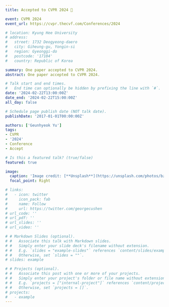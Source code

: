 ```yaml
---
title: Accepted to CVPR 2024 🎉

event: CVPR 2024
event_url: https://cvpr.thecvf.com/Conferences/2024

# location: Kyung Hee University
# address:
#   street: 1732 Deogyeong-daero
#   city: Giheung-gu, Yongin-si
#   region: Gyeonggi-do
#   postcode: '17104'
#   country: Republic of Korea

summary: One paper accepted to CVPR 2024.
abstract: One paper accepted to CVPR 2024. 

# Talk start and end times.
#   End time can optionally be hidden by prefixing the line with `#`.
date: '2024-02-22T13:00:00Z'
date_end: '2024-02-22T15:00:00Z'
all_day: false

# Schedule page publish date (NOT talk date).
publishDate: '2017-01-01T00:00:00Z'

authors: ['Geunhyeok Yu']
tags: 
- CVPR
- '2024'
- Conference
- Accept

# Is this a featured talk? (true/false)
featured: true

image:
  caption: 'Image credit: [**Unsplash**](https://unsplash.com/photos/bzdhc5b3Bxs)'
  focal_point: Right

# links:
#   - icon: twitter
#     icon_pack: fab
#     name: Follow
#     url: https://twitter.com/georgecushen
# url_code: ''
# url_pdf: ''
# url_slides: ''
# url_video: ''

# # Markdown Slides (optional).
# #   Associate this talk with Markdown slides.
# #   Simply enter your slide deck's filename without extension.
# #   E.g. `slides = "example-slides"` references `content/slides/example-slides.md`.
# #   Otherwise, set `slides = ""`.
# slides: example

# # Projects (optional).
# #   Associate this post with one or more of your projects.
# #   Simply enter your project's folder or file name without extension.
# #   E.g. `projects = ["internal-project"]` references `content/project/deep-learning/index.md`.
# #   Otherwise, set `projects = []`.
# projects:
#   - example
---
```


<!-- {{% callout note %}}
Click on the **Slides** button above to view the built-in slides feature.
{{% /callout %}} -->

<!-- Slides can be added in a few ways:

- **Create** slides using Hugo Blox Builder's [_Slides_](https://docs.hugoblox.com/reference/content-types/) feature and link using `slides` parameter in the front matter of the talk file
- **Upload** an existing slide deck to `static/` and link using `url_slides` parameter in the front matter of the talk file
- **Embed** your slides (e.g. Google Slides) or presentation video on this page using [shortcodes](https://docs.hugoblox.com/reference/markdown/).

Further event details, including [page elements](https://docs.hugoblox.com/reference/markdown/) such as image galleries, can be added to the body of this page. -->
